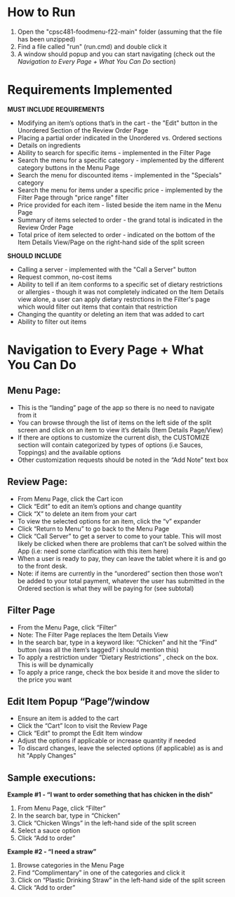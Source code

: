 
# How to Run 
1. Open the "cpsc481-foodmenu-f22-main" folder (assuming that the file has been unzipped)
2. Find a file called "run" (run.cmd) and double click it
3. A window should popup and you can start navigating (check out the *Navigation to Every Page + What You Can Do* section)

# Requirements Implemented 
**MUST INCLUDE REQUIREMENTS**
* Modifying an item’s options that’s in the cart - the "Edit" button in the Unordered Section of the Review Order Page
* Placing a partial order indicated in the Unordered vs. Ordered sections
* Details on ingredients
* Ability to search for specific items - implemented in the Filter Page
* Search the menu for a specific category - implemented by the different category buttons in the Menu Page
* Search the menu for discounted items - implemented in the "Specials" category
*  Search the menu for items under a specific price - implemented by the Filter Page through "price range" filter
* Price provided for each item - listed beside the item name in the Menu Page
* Summary of items selected to order - the grand total is indicated in the Review Order Page
* Total price of item selected to order - indicated on the bottom of the Item Details View/Page on the right-hand side of the split screen

**SHOULD INCLUDE**
* Calling a server - implemented with the "Call a Server" button 
* Request common, no-cost items
* Ability to tell if an item conforms to a specific set of dietary restrictions or allergies - though it was not completely indicated on the Item Details view alone, a user can apply dietary restrctions in the Filter's page which would filter out items that contain that restriction
* Changing the quantity or deleting an item that was added to cart 
* Ability to filter out items

# Navigation to Every Page + What You Can Do

## Menu Page:

* This is the “landing” page of the app so there is no need to navigate from it
* You can browse through the list of items on the left side of the split screen and click on an item to view it’s details (Item Details Page/View) 
* If there are options to customize the current dish, the CUSTOMIZE section will contain categorized by types of options (i.e Sauces, Toppings) and the available options
* Other customization requests should be noted in the “Add Note” text box



## Review Page:

* From Menu Page, click the Cart icon
* Click “Edit” to edit an item’s options and change quantity
* Click “X” to delete an item from your cart
* To view the selected options for an item, click the “v” expander
* Click “Return to Menu” to go back to the Menu Page
* Click “Call Server” to get a server to come to your table. This will most likely be clicked when there are problems that can’t be solved within the App (i.e: need some clarification with this item here) 
* When a user is ready to pay, they can leave the tablet where it is and go to the front desk. 
* Note: if items are currently in the “unordered” section then those won’t be added to your total payment, whatever the user has submitted in the Ordered section is what they will be paying for (see subtotal)

## Filter Page
* From the Menu Page, click “Filter” 
* Note: The Filter Page replaces the Item Details View 
* In the search bar, type in a keyword like: “Chicken” and hit the “Find” button (was all the item’s tagged? i should mention this)
* To apply a restriction under “Dietary Restrictions” , check on the box. This is will be dynamically
* To apply a price range, check the box beside it and move the slider to the price you want

## Edit Item Popup “Page”/window
* Ensure an item is added to the cart 
* Click the “Cart” Icon to visit the Review Page
* Click “Edit” to prompt the Edit Item window 
* Adjust the options if applicable or increase quantity if needed
* To discard changes, leave the selected options (if applicable) as is and hit "Apply Changes"

## Sample executions:
**Example #1 - “I want to order something that has chicken in the dish”**
1. From Menu Page, click “Filter”
2. In the search bar, type in “Chicken”
3. Click “Chicken Wings” in the left-hand side of the split screen 
4. Select a sauce option
5. Click “Add to order”

**Example #2 - “I need a straw”**
1. Browse categories in the Menu Page
2. Find “Complimentary” in one of the categories and click it
3. Click on “Plastic Drinking Straw” in the left-hand side of the split screen 
4. Click “Add to order”
